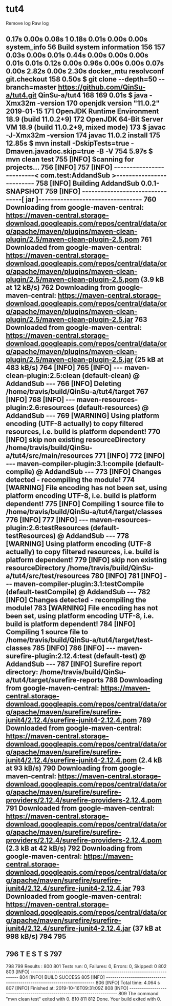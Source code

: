 # tut4
 Remove log  Raw log 

0.17s
0.00s
0.08s
1
0.18s
0.01s
0.00s
0.00s
system_info
56
Build system information
156
157
0.03s
0.00s
0.01s
0.44s
0.00s
0.00s
0.00s
0.01s
0.01s
0.12s
0.00s
0.96s
0.00s
0.00s
0.07s
0.00s
2.82s
0.00s
2.30s
docker_mtu
resolvconf
git.checkout
158
0.50s
$ git clone --depth=50 --branch=master https://github.com/QinSu-a/tut4.git QinSu-a/tut4
168
169
0.01s
$ java -Xmx32m -version
170
openjdk version "11.0.2" 2019-01-15
171
OpenJDK Runtime Environment 18.9 (build 11.0.2+9)
172
OpenJDK 64-Bit Server VM 18.9 (build 11.0.2+9, mixed mode)
173
$ javac -J-Xmx32m -version
174
javac 11.0.2
install
175
12.85s
$ mvn install -DskipTests=true -Dmaven.javadoc.skip=true -B -V
754
5.97s
$ mvn clean test
755
[INFO] Scanning for projects...
756
[INFO] 
757
[INFO] -------------------------< com.test:AddandSub >-------------------------
758
[INFO] Building AddandSub 0.0.1-SNAPSHOT
759
[INFO] --------------------------------[ jar ]---------------------------------
760
Downloading from google-maven-central: https://maven-central.storage-download.googleapis.com/repos/central/data/org/apache/maven/plugins/maven-clean-plugin/2.5/maven-clean-plugin-2.5.pom
761
Downloaded from google-maven-central: https://maven-central.storage-download.googleapis.com/repos/central/data/org/apache/maven/plugins/maven-clean-plugin/2.5/maven-clean-plugin-2.5.pom (3.9 kB at 12 kB/s)
762
Downloading from google-maven-central: https://maven-central.storage-download.googleapis.com/repos/central/data/org/apache/maven/plugins/maven-clean-plugin/2.5/maven-clean-plugin-2.5.jar
763
Downloaded from google-maven-central: https://maven-central.storage-download.googleapis.com/repos/central/data/org/apache/maven/plugins/maven-clean-plugin/2.5/maven-clean-plugin-2.5.jar (25 kB at 483 kB/s)
764
[INFO] 
765
[INFO] --- maven-clean-plugin:2.5:clean (default-clean) @ AddandSub ---
766
[INFO] Deleting /home/travis/build/QinSu-a/tut4/target
767
[INFO] 
768
[INFO] --- maven-resources-plugin:2.6:resources (default-resources) @ AddandSub ---
769
[WARNING] Using platform encoding (UTF-8 actually) to copy filtered resources, i.e. build is platform dependent!
770
[INFO] skip non existing resourceDirectory /home/travis/build/QinSu-a/tut4/src/main/resources
771
[INFO] 
772
[INFO] --- maven-compiler-plugin:3.1:compile (default-compile) @ AddandSub ---
773
[INFO] Changes detected - recompiling the module!
774
[WARNING] File encoding has not been set, using platform encoding UTF-8, i.e. build is platform dependent!
775
[INFO] Compiling 1 source file to /home/travis/build/QinSu-a/tut4/target/classes
776
[INFO] 
777
[INFO] --- maven-resources-plugin:2.6:testResources (default-testResources) @ AddandSub ---
778
[WARNING] Using platform encoding (UTF-8 actually) to copy filtered resources, i.e. build is platform dependent!
779
[INFO] skip non existing resourceDirectory /home/travis/build/QinSu-a/tut4/src/test/resources
780
[INFO] 
781
[INFO] --- maven-compiler-plugin:3.1:testCompile (default-testCompile) @ AddandSub ---
782
[INFO] Changes detected - recompiling the module!
783
[WARNING] File encoding has not been set, using platform encoding UTF-8, i.e. build is platform dependent!
784
[INFO] Compiling 1 source file to /home/travis/build/QinSu-a/tut4/target/test-classes
785
[INFO] 
786
[INFO] --- maven-surefire-plugin:2.12.4:test (default-test) @ AddandSub ---
787
[INFO] Surefire report directory: /home/travis/build/QinSu-a/tut4/target/surefire-reports
788
Downloading from google-maven-central: https://maven-central.storage-download.googleapis.com/repos/central/data/org/apache/maven/surefire/surefire-junit4/2.12.4/surefire-junit4-2.12.4.pom
789
Downloaded from google-maven-central: https://maven-central.storage-download.googleapis.com/repos/central/data/org/apache/maven/surefire/surefire-junit4/2.12.4/surefire-junit4-2.12.4.pom (2.4 kB at 93 kB/s)
790
Downloading from google-maven-central: https://maven-central.storage-download.googleapis.com/repos/central/data/org/apache/maven/surefire/surefire-providers/2.12.4/surefire-providers-2.12.4.pom
791
Downloaded from google-maven-central: https://maven-central.storage-download.googleapis.com/repos/central/data/org/apache/maven/surefire/surefire-providers/2.12.4/surefire-providers-2.12.4.pom (2.3 kB at 42 kB/s)
792
Downloading from google-maven-central: https://maven-central.storage-download.googleapis.com/repos/central/data/org/apache/maven/surefire/surefire-junit4/2.12.4/surefire-junit4-2.12.4.jar
793
Downloaded from google-maven-central: https://maven-central.storage-download.googleapis.com/repos/central/data/org/apache/maven/surefire/surefire-junit4/2.12.4/surefire-junit4-2.12.4.jar (37 kB at 998 kB/s)
794
795
-------------------------------------------------------
796
 T E S T S
797
-------------------------------------------------------
798
799
Results :
800
801
Tests run: 0, Failures: 0, Errors: 0, Skipped: 0
802
803
[INFO] ------------------------------------------------------------------------
804
[INFO] BUILD SUCCESS
805
[INFO] ------------------------------------------------------------------------
806
[INFO] Total time:  4.064 s
807
[INFO] Finished at: 2019-10-16T09:31:09Z
808
[INFO] ------------------------------------------------------------------------
809
The command "mvn clean test" exited with 0.
810
811
812
Done. Your build exited with 0.
